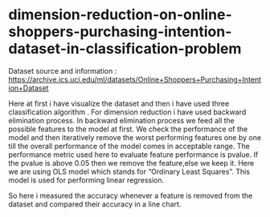 # dimension-reduction-on-online-shoppers-purchasing-intention-dataset-in-classification-problem

Dataset source and information : https://archive.ics.uci.edu/ml/datasets/Online+Shoppers+Purchasing+Intention+Dataset

Here at first i have visualize the dataset and then i have used three classification algorithm .
For dimension reduction i have used backward elimination process.
In backward elimination process we feed all the possible features to the model at first. 
We check the performance of the model and then iteratively remove the worst performing features one by one till the overall performance 
of the model comes in acceptable range.
The performance metric used here to evaluate feature performance is pvalue. 
If the pvalue is above 0.05 then we remove the feature,else we keep it.
Here we are using OLS model which stands for “Ordinary Least Squares”. 
This model is used for performing linear regression.

So here i measured the accuracy whenever a feature is removed from the dataset and compared their accuracy in a line chart.
